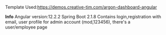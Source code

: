 Template Used:https://demos.creative-tim.com/argon-dashboard-angular





**Info**
Angular version:12.2.2
Spring Boot 2.1.8
Contains login,registration with email, user profile
for admin account (mod,123456), there's a user/employee page





